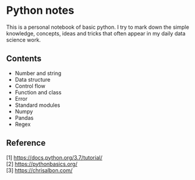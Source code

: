 # Python notes
This is a personal notebook of basic python. I try to mark down the simple knowledge, concepts, ideas and tricks that often appear in my daily data science work.

## Contents

- Number and string
- Data structure
- Control flow
- Function and class
- Error
- Standard modules
- Numpy
- Pandas
- Regex

## Reference

[1] https://docs.python.org/3.7/tutorial/  
[2] https://pythonbasics.org/  
[3] https://chrisalbon.com/